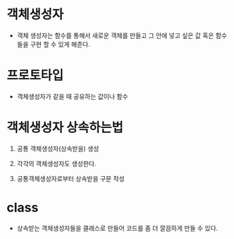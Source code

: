 # 객체생성자

- 객체 생성자는 함수를 통해서 새로운 객체를 만들고 그 안에 넣고 싶은 값 혹은 함수들을 구현 할 수 있게 해준다.

# 프로토타입

- 객체생성자가 같을 때 공유하는 값이나 함수

# 객체생성자 상속하는법

1. 공통 객체생성자(상속받을) 생성

2. 각각의 객체생성자도 생성한다.

3. 공통객체생성자로부터 상속받을 구문 작성

# class

- 상속받는 객체생성자들을 클래스로 만들어 코드를 좀 더 깔끔하게 만들 수 있다.